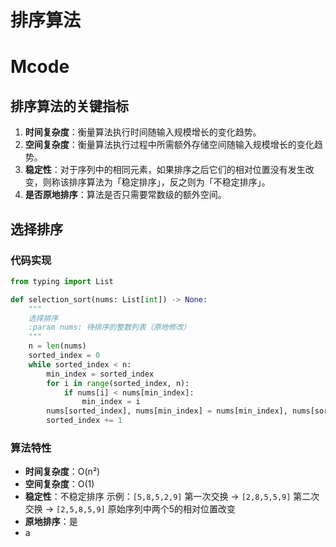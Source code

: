 # 排序算法

# Mcode

## 排序算法的关键指标

1. **时间复杂度**：衡量算法执行时间随输入规模增长的变化趋势。
2. **空间复杂度**：衡量算法执行过程中所需额外存储空间随输入规模增长的变化趋势。
3. **稳定性**：对于序列中的相同元素，如果排序之后它们的相对位置没有发生改变，则称该排序算法为「稳定排序」，反之则为「不稳定排序」。
4. **是否原地排序**：算法是否只需要常数级的额外空间。

## 选择排序

### 代码实现

```python
from typing import List

def selection_sort(nums: List[int]) -> None:
    """
    选择排序
    :param nums: 待排序的整数列表（原地修改）
    """
    n = len(nums)
    sorted_index = 0
    while sorted_index < n:
        min_index = sorted_index
        for i in range(sorted_index, n):
            if nums[i] < nums[min_index]:
                min_index = i
        nums[sorted_index], nums[min_index] = nums[min_index], nums[sorted_index]
        sorted_index += 1
```

### 算法特性

- **时间复杂度**：O(n²)
- **空间复杂度**：O(1)
- **稳定性**：不稳定排序
  示例：`[5,8,5,2,9]`
  第一次交换 → `[2,8,5,5,9]`
  第二次交换 → `[2,5,8,5,9]`
  原始序列中两个5的相对位置改变
- **原地排序**：是
- a

